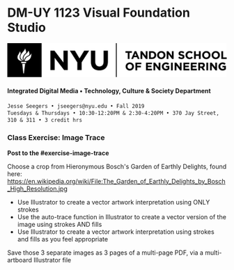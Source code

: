 # DM-UY 1123 Visual Foundation Studio

![NYU](nyu_soe_logo.png)

#### Integrated Digital Media • Technology, Culture & Society Department 

```
Jesse Seegers • jseegers@nyu.edu • Fall 2019 
Tuesdays & Thursdays • 10:30-12:20PM & 2:30-4:20PM • 370 Jay Street, 310 & 311 • 3 credit hrs
```

### Class Exercise: Image Trace

**Post to the #exercise-image-trace**

Choose a crop from Hieronymous Bosch's Garden of Earthly Delights, found here: https://en.wikipedia.org/wiki/File:The_Garden_of_Earthly_Delights_by_Bosch_High_Resolution.jpg

- Use Illustrator to create a vector artwork interpretation using ONLY strokes
- Use the auto-trace function in Illustrator to create a vector version of the image using strokes AND fills
- Use Illustrator to create a vector artwork interpretation using strokes and fills as you feel appropriate

Save those 3 separate images as 3 pages of a multi-page PDF, via a multi-artboard Illustrator file
